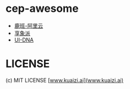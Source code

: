 # cep-awesome

* [鹿班-阿里云](./example/luban)
* [享象派](./examples/com.xxpie.psplugin)
* [UI-DNA](https://github.com/nullice/UI-DNA)

# LICENSE

(c) MIT LICENSE [www.kuaizi.ai](www.kuaizi.ai)